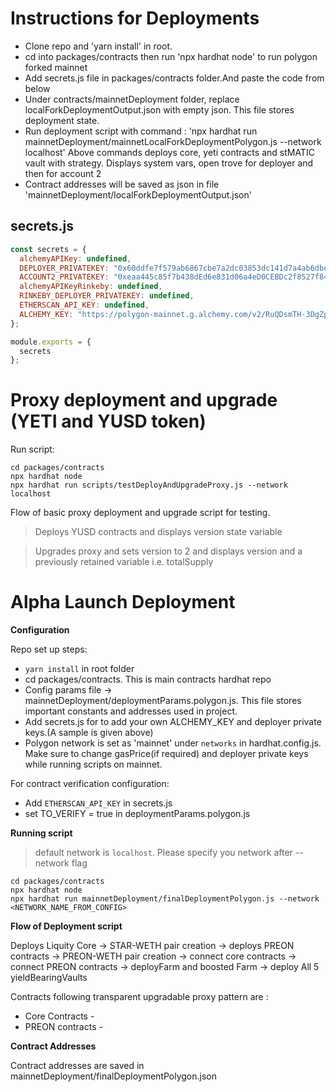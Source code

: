 # Instructions for Deployments

- Clone repo and 'yarn install' in root.
- cd into packages/contracts then run 'npx hardhat node' to run polygon forked mainnet
- Add secrets.js file in packages/contracts folder.And paste the code from below
- Under contracts/mainnetDeployment folder, replace localForkDeploymentOutput.json with empty json. This file stores deployment state.
- Run deployment script with command :
  'npx hardhat run mainnetDeployment/mainnetLocalForkDeploymentPolygon.js --network localhost'
  Above commands deploys core, yeti contracts and stMATIC vault with strategy.
  Displays system vars, open trove for deployer and then for account 2
- Contract addresses will be saved as json in file 'mainnetDeployment/localForkDeploymentOutput.json'

## secrets.js

```js
const secrets = {
  alchemyAPIKey: undefined,
  DEPLOYER_PRIVATEKEY: "0x60ddfe7f579ab6867cbe7a2dc03853dc141d7a4ab6dbefc0dae2d2b1bd4e487f",
  ACCOUNT2_PRIVATEKEY: "0xeaa445c85f7b438dEd6e831d06a4eD0CEBDc2f8527f84Fcda6EBB5fCfAd4C0e9",
  alchemyAPIKeyRinkeby: undefined,
  RINKEBY_DEPLOYER_PRIVATEKEY: undefined,
  ETHERSCAN_API_KEY: undefined,
  ALCHEMY_KEY: "https://polygon-mainnet.g.alchemy.com/v2/RuQDsmTH-3DgZpUJrzC3tLyK2NN-UYCy"
};

module.exports = {
  secrets
};
```

# Proxy deployment and upgrade (YETI and YUSD token)

Run script:

```
cd packages/contracts
npx hardhat node
npx hardhat run scripts/testDeployAndUpgradeProxy.js --network localhost
```

Flow of basic proxy deployment and upgrade script for testing.

> Deploys YUSD contracts and displays version state variable

> Upgrades proxy and sets version to 2 and displays version and a previously retained variable i.e. totalSupply

# Alpha Launch Deployment

**Configuration**

Repo set up steps:

- `yarn install` in root folder
- cd packages/contracts. This is main contracts hardhat repo
- Config params file -> mainnetDeployment/deploymentParams.polygon.js. This file stores important constants and addresses used in project.
- Add secrets.js for to add your own ALCHEMY_KEY and deployer private keys.(A sample is given above)
- Polygon network is set as 'mainnet' under `networks` in hardhat.config.js. Make sure to change gasPrice(if required) and deployer private keys while running scripts on mainnet.

For contract verification configuration:

- Add `ETHERSCAN_API_KEY` in secrets.js
- set TO_VERIFY = true in deploymentParams.polygon.js

**Running script**

> default network is `localhost`. Please specify you network after --network flag

```
cd packages/contracts
npx hardhat node
npx hardhat run mainnetDeployment/finalDeploymentPolygon.js --network <NETWORK_NAME_FROM_CONFIG>
```

**Flow of Deployment script**

Deploys Liquity Core -> STAR-WETH pair creation -> deploys PREON contracts -> PREON-WETH pair creation
-> connect core contracts -> connect PREON contracts -> deployFarm and boosted Farm -> deploy All 5 yieldBearingVaults

Contracts following transparent upgradable proxy pattern are :

- Core Contracts -
- PREON contracts -

**Contract Addresses**

Contract addresses are saved in mainnetDeployment/finalDeploymentPolygon.json
